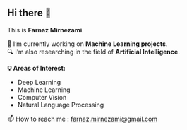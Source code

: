 ## Hi there 👋

This is **Farnaz Mirnezami**.

🔭 I’m currently working on **Machine Learning projects**.  
🔍 I’m also researching in the field of **Artificial Intelligence**.
 
**💡 Areas of Interest:**
- Deep Learning
- Machine Learning   
- Computer Vision
- Natural Language Processing
  
📫 How to reach me : [farnaz.mirnezami@gmail.com](mailto:farnaz.mirnezami@gmail.com) 
